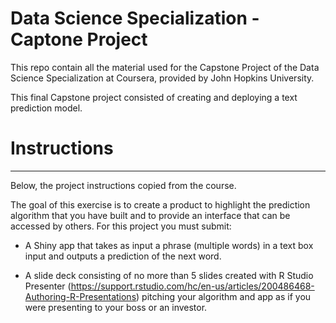 # Data Science Specialization - Captone Project

This repo contain all the material used for the Capstone Project of the Data Science Specialization at Coursera, provided by John Hopkins University.

This final Capstone project consisted of creating and deploying a text prediction model. 

# Instructions
-----------------------------------------------

Below, the project instructions copied from the course.

The goal of this exercise is to create a product to highlight the prediction algorithm that you have built and to provide an interface that can be accessed by others. For this project you must submit:

- A Shiny app that takes as input a phrase (multiple words) in a text box input and outputs a prediction of the next word.

- A slide deck consisting of no more than 5 slides created with R Studio Presenter (https://support.rstudio.com/hc/en-us/articles/200486468-Authoring-R-Presentations) pitching your algorithm and app as if you were presenting to your boss or an investor.